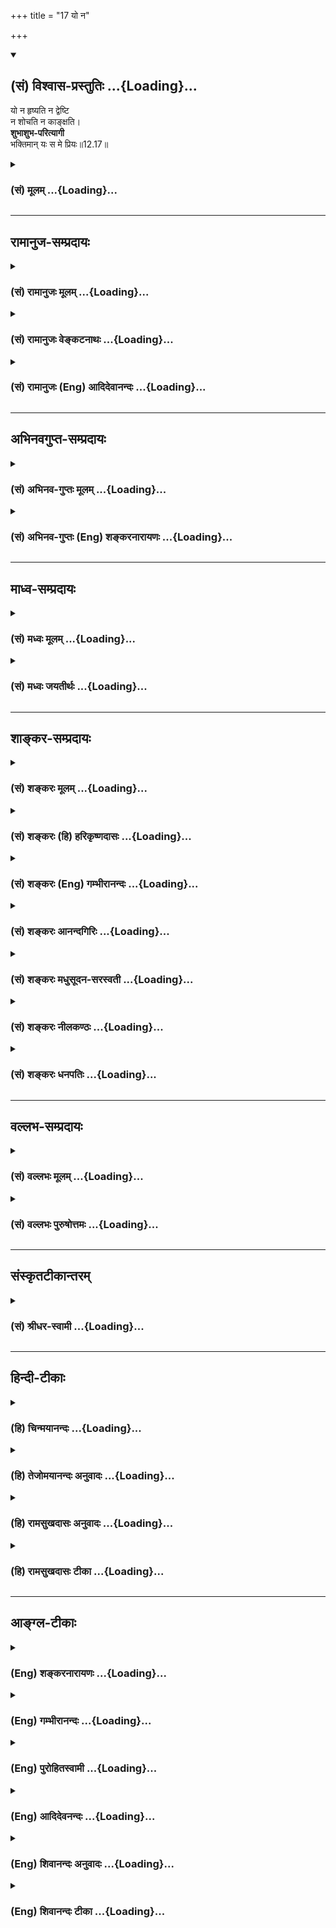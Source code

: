+++
title = "17 यो न"

+++
<div class="js_include" newlevelforh1="2" title="(सं) विश्वास-प्रस्तुतिः" unfilled url="/mahAbhAratam/shlokashaH/06-bhIShma-parva/03-bhagavad-gItA-parva/saMskRtam/vishvAsa-prastutiH/12_bhakti-yogaH/17_yo_na.md">
<details open><summary><h2>(सं) विश्वास-प्रस्तुतिः ...{Loading}...</h2></summary>

यो न हृष्यति न द्वेष्टि  
न शोचति न काङ्क्षति।  
**शुभाशुभ-परित्यागी**  
भक्तिमान् यः स मे प्रियः॥12.17॥
</details>
</div>
<div class="js_include collapsed" newlevelforh1="3" title="(सं) मूलम्" unfilled url="/mahAbhAratam/shlokashaH/06-bhIShma-parva/03-bhagavad-gItA-parva/saMskRtam/mUlam/12_bhakti-yogaH/17_yo_na.md">
<details><summary><h3>(सं) मूलम् ...{Loading}...</h3></summary>

यो न हृष्यति न द्वेष्टि न शोचति न काङ्क्षति।  
शुभाशुभपरित्यागी भक्तिमान्यः स मे प्रियः।।12.17।।
</details>
</div>


_________________
## रामानुज-सम्प्रदायः
<div class="js_include collapsed" newlevelforh1="3" title="(सं) रामानुजः मूलम्" unfilled url="/mahAbhAratam/shlokashaH/06-bhIShma-parva/03-bhagavad-gItA-parva/saMskRtam/rAmAnujaH/mUlam/12_bhakti-yogaH/17_yo_na.md">
<details><summary><h3>(सं) रामानुजः मूलम् ...{Loading}...</h3></summary>

।।12.17।।**यो न हृष्यति** यद् मनुष्याणां हर्षनिमित्तं प्रियजातं तत्
प्राप्य यः कर्मयोगी न हृष्यति; यत च अप्रिय तत् प्राप्य यो **न
द्वेष्टि;** यत् च मनुष्याणां शोकनिमित्तं भार्यापुत्रवित्तक्षयादिकं तत्
प्राप्य **न शोचति** तथाविधम् अप्राप्तं च न **काङ्क्षति;** यत् च
मनुष्याणां हर्षनिमित्तभार्यावित्तादि; तद् अप्राप्तं च न काङ्क्षति
इत्यर्थः। **शुभाशुभपरित्यागी** पापवत् पुण्यस्य अपि बन्धहेतुत्वाविशेषाद्
उभयपरित्यागी; **यः** एवंभूतो **भक्तिमान् स मे प्रियः।**

</details>
</div>
<div class="js_include collapsed" newlevelforh1="3" title="(सं) रामानुजः वेङ्कटनाथः" unfilled url="/mahAbhAratam/shlokashaH/06-bhIShma-parva/03-bhagavad-gItA-parva/saMskRtam/rAmAnujaH/venkaTanAthaH/12_bhakti-yogaH/17_yo_na.md">
<details><summary><h3>(सं) रामानुजः वेङ्कटनाथः ...{Loading}...</h3></summary>

  
  
।।12.17।। अथ दैवादागतेष्वपि प्रियाप्रियेषु शोकहर्षाद्यभावोऽनागतेषु
निषिद्धव्यतिरिक्तेष्वपि वाञ्छारहितत्वं तत्कारणत्यागश्चोच्यतेयो न हृष्यति
इति श्लोकेन। हर्षामर्ष \[12।15\] इति पूर्वं पुरुषविशेषनिमित्तं हर्षादिकं
निषिद्धम् इह त्वर्थलाभादिनिमित्तमिति विशेष
इत्यभिप्रायेणाहयन्मनुव्याणामिति। यच्छब्दव्याख्यानरूपेणकर्मयोगी इत्यनेन
हर्षाभावहेतुः सूचितः। आत्मव्यतिरिक्तनिस्स्पृहो ह्ययमिति भावः। अद्वेष्टा
सर्वभूतानाम् \[12।13\] इत्युक्ताद्विशेषज्ञापनायाहयच्चाप्रियं
तत्प्राप्येति। हेत्वनागमने हर्षद्वेषशोकादेरभावस्य
सर्वजनसाधारणत्वाद्विकारहेतौ सति निर्विकारत्वं ह्यस्य विधेयो विशेष इति
ज्ञापनाय तत्तन्निमित्तकथनम्। मिथिलायां प्रदीप्तायां न मे किञ्चन
(ञ्चित्प्र) दह्यते \[म.भा.  
  
शास्त्रवेद्यमनिष्टसाधनं हि पापम्। श्रुतिश्च -- न सुकृतं न दुष्कृतम्
इत्युक्त्वा सर्वे पाप्मानोऽतो निवर्तन्ते \[छां.उ.8।4।1\] इति निगमनेन
सुकृतस्यापि पाप्मतामाह।  
  

</details>
</div>
<div class="js_include collapsed" newlevelforh1="3" title="(सं) रामानुजः (Eng) आदिदेवानन्दः" unfilled url="/mahAbhAratam/shlokashaH/06-bhIShma-parva/03-bhagavad-gItA-parva/saMskRtam/rAmAnujaH/english/AdidevAnandaH/12_bhakti-yogaH/17_yo_na.md">
<details><summary><h3>(सं) रामानुजः (Eng) आदिदेवानन्दः ...{Loading}...</h3></summary>

12.17 He who does not 'rejoice', i.e., that Karma Yogin, who, on obtaining things which cause joy to man, does not rejoice; who does not
'hate', does not hate on obtaining anything undesriable; who is not
'grieved' by common sorrows which cause grief among men, as the loss of wife, son, fortune etc.; who 'does not desire' anything like wife, son,
fortune etc.; not already acired by him; who 'renounces good and evil,'
i.e., who renounces both merit and demerit because, like demert, merit also causes bondage, there being no difference between them in this respect - he who is like this and devoted to Me is dear to Me.

</details>
</div>


_________________
## अभिनवगुप्त-सम्प्रदायः
<div class="js_include collapsed" newlevelforh1="3" title="(सं) अभिनव-गुप्तः मूलम्" unfilled url="/mahAbhAratam/shlokashaH/06-bhIShma-parva/03-bhagavad-gItA-parva/saMskRtam/abhinava-guptaH/mUlam/12_bhakti-yogaH/17_yo_na.md">
<details><summary><h3>(सं) अभिनव-गुप्तः मूलम् ...{Loading}...</h3></summary>

।।12.15 -- 12.20।। यस्मादित्यादि मे प्रिया इत्यन्तम्। अनिकेतः -- इदमेव
मया कर्तव्यम् इति यस्य नास्ति प्रतिज्ञा। यथाप्राप्तहेवाकितया
सुखदुःखादिकमुपभुञ्ज्ञानः परमेश्वरविषयसमावेशितहृदयः सुखेनैव प्राप्नोति
परमकैवल्यम् इति।  
  
।। शिवम्।।

</details>
</div>
<div class="js_include collapsed" newlevelforh1="3" title="(सं) अभिनव-गुप्तः (Eng) शङ्करनारायणः" unfilled url="/mahAbhAratam/shlokashaH/06-bhIShma-parva/03-bhagavad-gItA-parva/saMskRtam/abhinava-guptaH/english/shankaranArAyaNaH/12_bhakti-yogaH/17_yo_na.md">
<details><summary><h3>(सं) अभिनव-गुप्तः (Eng) शङ्करनारायणः ...{Loading}...</h3></summary>

12.17 See Comment under 12.20

</details>
</div>


_________________
## माध्व-सम्प्रदायः
<div class="js_include collapsed" newlevelforh1="3" title="(सं) मध्वः मूलम्" unfilled url="/mahAbhAratam/shlokashaH/06-bhIShma-parva/03-bhagavad-gItA-parva/saMskRtam/madhvaH/mUlam/12_bhakti-yogaH/17_yo_na.md">
<details><summary><h3>(सं) मध्वः मूलम् ...{Loading}...</h3></summary>

।।12.17।। Sri Madhvacharya did not comment on this sloka.,

</details>
</div>
<div class="js_include collapsed" newlevelforh1="3" title="(सं) मध्वः जयतीर्थः" unfilled url="/mahAbhAratam/shlokashaH/06-bhIShma-parva/03-bhagavad-gItA-parva/saMskRtam/madhvaH/jayatIrthaH/12_bhakti-yogaH/17_yo_na.md">
<details><summary><h3>(सं) मध्वः जयतीर्थः ...{Loading}...</h3></summary>

।।12.17।। Sri Jayatirtha did not comment on this sloka.  
  

</details>
</div>


_________________
## शाङ्कर-सम्प्रदायः
<div class="js_include collapsed" newlevelforh1="3" title="(सं) शङ्करः मूलम्" unfilled url="/mahAbhAratam/shlokashaH/06-bhIShma-parva/03-bhagavad-gItA-parva/saMskRtam/shankaraH/mUlam/12_bhakti-yogaH/17_yo_na.md">
<details><summary><h3>(सं) शङ्करः मूलम् ...{Loading}...</h3></summary>

।।12.17।। --,**यः न हृष्यति** इष्टप्राप्तौ; **न द्वेष्टि**
अनिष्टप्राप्तौ; **न शोचति** प्रियवियोगे; न च अप्राप्तं **काङ्क्षति;**
शुभाशुभे कर्मणी परित्यक्तुं शीलम् अस्य इति **शुभाशुभपरित्यागी भक्तिमान्
यः सः मे प्रियः**।।

</details>
</div>
<div class="js_include collapsed" newlevelforh1="3" title="(सं) शङ्करः (हि) हरिकृष्णदासः" unfilled url="/mahAbhAratam/shlokashaH/06-bhIShma-parva/03-bhagavad-gItA-parva/saMskRtam/shankaraH/hindI/harikRShNadAsaH/12_bhakti-yogaH/17_yo_na.md">
<details><summary><h3>(सं) शङ्करः (हि) हरिकृष्णदासः ...{Loading}...</h3></summary>

।।12.17।। तथा --, जो इष्ट वस्तुकी प्राप्तिमें हर्ष नहीं मानता; अनिष्टकी
प्राप्तिमें द्वेष नहीं करता; प्रिय वस्तुका वियोग होनेपर शोक नहीं करता और
अप्राप्त वस्तुकी आकाङ्क्षा नहीं करता; ऐसा जो शुभ और अशुभ कर्मोंका त्याग
कर देनेवाला भक्तिमान् पुरुष है वह मेरा प्यारा है।

</details>
</div>
<div class="js_include collapsed" newlevelforh1="3" title="(सं) शङ्करः (Eng) गम्भीरानन्दः" unfilled url="/mahAbhAratam/shlokashaH/06-bhIShma-parva/03-bhagavad-gItA-parva/saMskRtam/shankaraH/english/gambhIrAnandaH/12_bhakti-yogaH/17_yo_na.md">
<details><summary><h3>(सं) शङ्करः (Eng) गम्भीरानन्दः ...{Loading}...</h3></summary>

12.17 Yah, he who; na hrsyati, does not rejoice on getting a coveted
object; na dvesti, does not fret on getting an undesirable object; na
socati, does not lament on the loss of a dear one; and na kanksati, does
not hanker after an object not acired; subha-asubha-parityogi, who gives
up good and bad, who is apt to give up good and bad actions; bhaktiman,
who is full of devotion-he is dear to Me.

</details>
</div>
<div class="js_include collapsed" newlevelforh1="3" title="(सं) शङ्करः आनन्दगिरिः" unfilled url="/mahAbhAratam/shlokashaH/06-bhIShma-parva/03-bhagavad-gItA-parva/saMskRtam/shankaraH/AnandagiriH/12_bhakti-yogaH/17_yo_na.md">
<details><summary><h3>(सं) शङ्करः आनन्दगिरिः ...{Loading}...</h3></summary>

।।12.17।। द्वेषहर्षादिराहित्यमपि ज्ञानिनो लक्षणमित्याह -- **किञ्चेति।**
सर्वारम्भपरित्यागीत्यनेन विहितकाम्यत्यागस्योक्तत्वाद्विहितादन्यत्र
मासङ्कोचीति विशिनष्टि -- **शुभाशुभेति।**

</details>
</div>
<div class="js_include collapsed" newlevelforh1="3" title="(सं) शङ्करः मधुसूदन-सरस्वती" unfilled url="/mahAbhAratam/shlokashaH/06-bhIShma-parva/03-bhagavad-gItA-parva/saMskRtam/shankaraH/madhusUdana-sarasvatI/12_bhakti-yogaH/17_yo_na.md">
<details><summary><h3>(सं) शङ्करः मधुसूदन-सरस्वती ...{Loading}...</h3></summary>

।।12.17।। य इति। किंच समदुःखसुख इत्येतद्विवृणोति -- यो न हृष्यति
इष्टप्राप्तौ; न द्वेष्टि अनिष्टप्राप्तौ; न शोचति प्राप्तेष्टवियोगे; न
काङ्क्षति अप्राप्तेष्टसंयोगे। सर्वारम्भपरित्यागीत्येतद्विवृणोति --
शुभेति। शुभाशुभे सुखसाधनदुःखसाधने कर्मणी परित्यक्तुं शीलमस्येति
शुभाशुभपरित्यागी भक्तिमान्यः स मे प्रियः।

</details>
</div>
<div class="js_include collapsed" newlevelforh1="3" title="(सं) शङ्करः नीलकण्ठः" unfilled url="/mahAbhAratam/shlokashaH/06-bhIShma-parva/03-bhagavad-gItA-parva/saMskRtam/shankaraH/nIlakaNThaH/12_bhakti-yogaH/17_yo_na.md">
<details><summary><h3>(सं) शङ्करः नीलकण्ठः ...{Loading}...</h3></summary>

।।12.17।। एतमेव श्लोकं व्याचष्टे त्रिभिः श्लोकैः -- **यो नेति।** इष्टलाभे
सति न हृष्यति। अनिष्टप्राप्तौ न द्वेष्टि। इष्टवियोगे सति न शोचति।
इष्टसंयोगमनिष्टपरिहारं वा न काङ्क्षति। अनपेक्षत्वात्। शुभं कल्याणं
पुण्यं अशुभममङ्गलं पापं च ते उभे परित्युक्तं शीलमस्य स शुभाशुभपरित्यागी।
एतेन शुचित्वं व्याख्यातम्। ,भक्तिमान्भक्तौ सततोद्युक्त इति दक्ष इत्यर्थः।

</details>
</div>
<div class="js_include collapsed" newlevelforh1="3" title="(सं) शङ्करः धनपतिः" unfilled url="/mahAbhAratam/shlokashaH/06-bhIShma-parva/03-bhagavad-gItA-parva/saMskRtam/shankaraH/dhanapatiH/12_bhakti-yogaH/17_yo_na.md">
<details><summary><h3>(सं) शङ्करः धनपतिः ...{Loading}...</h3></summary>

।।12.17।। किंच हर्षादिराहित्यमपि तत्त्वविदो विशेषणमित्याशयेनाह -- य इति।
यत्तु एतमेव श्लोकं व्याचष्टे त्रिभिः श्लोकैर्य इति तुदपेक्ष्यम्।
भाष्योक्तरीत्याऽपौनरुक्त्यसंभवे व्याख्यानव्याख्येयकल्पनाया
अन्याय्यत्वात्। यः इष्टप्राप्तौ न हृष्यति हर्ष न प्राप्नोति।
अनिष्टप्राप्तौ न द्वेष्टि द्वेषं न करोति। अद्वेष्टा सर्वभूतानामित्यत्र
सर्वभूतेषु सामान्यद्वेषाभावः स्वाभाविक उक्तः; अत्र त्वनिष्टप्राप्तौ
तत्प्रत्युक्तद्वेषविशेषाभाव इत्यपौनक्त्यम्। प्रियवियोगे न शोचति शोकं
मानसं तापं नाङ्गीकरोति। अप्राप्तं च न काङ्क्षति। शुभाशुभे पुण्यतापे
कर्मणी परित्युक्तं शीलमस्येति तथा सर्वारम्भपरित्यागीत्यनेन
वेदोक्तनित्यनैमित्तिककाम्यकर्मातिरिक्तसर्वारम्भपरित्यागीति सर्वपदसंकोचो
माभूदित्यत उक्तं शुभाशुभपरित्यागीत्यनेन
वेदोक्तनित्यनैमित्तिककाम्यकर्मातिरिक्तसर्वारम्भपरित्यागीति सर्वपदसंकोचो
माभूदित्यत उक्तं शूभाशूभपरित्यागीति। भक्तिमान् यः स मे प्रियः।

</details>
</div>


_________________
## वल्लभ-सम्प्रदायः
<div class="js_include collapsed" newlevelforh1="3" title="(सं) वल्लभः मूलम्" unfilled url="/mahAbhAratam/shlokashaH/06-bhIShma-parva/03-bhagavad-gItA-parva/saMskRtam/vallabhaH/mUlam/12_bhakti-yogaH/17_yo_na.md">
<details><summary><h3>(सं) वल्लभः मूलम् ...{Loading}...</h3></summary>

।।12.17।। किञ्च यो न हृष्यति न द्वेष्टि च। परस्य दुःखं सुखं वा दृष्ट्वा
प्राकृतवत् धनादिव्ययेऽपि न शोचति। न च तत्काङ्क्षति स्वभोगार्थंभगवानेव
प्रभुः सर्वं विदधाति; निजेच्छातः करिष्यति इति भावेन न प्रार्थयते;
चिन्तां वा न करोतीति। शुभाशुभपरित्यागी यः स भक्तिमान्मे प्रियः।

</details>
</div>
<div class="js_include collapsed" newlevelforh1="3" title="(सं) वल्लभः पुरुषोत्तमः" unfilled url="/mahAbhAratam/shlokashaH/06-bhIShma-parva/03-bhagavad-gItA-parva/saMskRtam/vallabhaH/puruShottamaH/12_bhakti-yogaH/17_yo_na.md">
<details><summary><h3>(सं) वल्लभः पुरुषोत्तमः ...{Loading}...</h3></summary>

  
  
।।12.17।। किञ्च -- यो नेति। यः लौकिकप्रियाप्त्या न हृष्यति;
तथैवाप्रियादिना न द्वेष्टि तथाच सेवार्थवस्तुनाशे न शोचति; न
तदाकाङ्क्षति। शुभाशुभे स्वर्गनरकादिरूपे त्यजति। सर्वत्र भगवदिच्छां
ज्ञात्वा लीलात्वेन व्यवहरतीत्यर्थः। एतादृशो यो भक्तिमान् भक्तियुक्तः स
मे प्रियः।  
  

</details>
</div>


_________________
## संस्कृतटीकान्तरम्
<div class="js_include collapsed" newlevelforh1="3" title="(सं) श्रीधर-स्वामी" unfilled url="/mahAbhAratam/shlokashaH/06-bhIShma-parva/03-bhagavad-gItA-parva/saMskRtam/shrIdhara-svAmI/12_bhakti-yogaH/17_yo_na.md">
<details><summary><h3>(सं) श्रीधर-स्वामी ...{Loading}...</h3></summary>

।।12.17।। किंच **-- येनेति।** प्रियं प्राप्य यो न हृष्यति; अप्रियं
प्राप्य यो न द्वेष्टि; इष्टार्थनाशे सति यो न शोचति; अप्राप्तमर्थं न
काङ्क्षति; शुभाशुभे पुण्यपापे परित्यक्तुं शीलं यस्य एवंभूतो भूत्वा यो
मद्भक्तिमान्स मे प्रियः।

</details>
</div>


_________________
## हिन्दी-टीकाः
<div class="js_include collapsed" newlevelforh1="3" title="(हि) चिन्मयानन्दः" unfilled url="/mahAbhAratam/shlokashaH/06-bhIShma-parva/03-bhagavad-gItA-parva/hindI/chinmayAnandaH/12_bhakti-yogaH/17_yo_na.md">
<details><summary><h3>(हि) चिन्मयानन्दः ...{Loading}...</h3></summary>

।।12.17।। वह पुरुष परम भक्त कहलाता है जिसने मन और बुद्धि की अनात्म
उपाधियों तथा जगत् से अपने तादात्म्य को त्याग कर आनन्दस्वरूप आत्मा में
दृढ़ स्थिति प्राप्त कर ली है। अत यह स्वाभाविक ही है कि अनात्म जगत् से
होने वाले सुखदुखादिक अनुभव उसे किसी भी प्रकार से न आकर्षित कर सकते हैं
और न विचलित। इसे ही इस श्लोक में बताया गया है। सामान्य मनुष्य जगत् की सभी
वस्तुओं को वे जैसी हैं; वैसी ही नहीं देखता। उसे कोई वस्तु प्रिय होती है;
तो कोई अप्रिय। तत्पश्चात् वह प्रिय वस्तु की आकांक्षा या इच्छा करता है और
अप्रिय से द्वेष। इसके पश्चात्; तीसरा द्वन्द्व उत्पन्न होता हैं प्रवृत्ति
और निवृत्ति का; अर्थात् इच्छित वस्तु को प्राप्त करने के लिए और द्वेष्य
वस्तु को त्यागने के लिए वह प्रयत्न करता है। इसके परिणामस्वरूप इष्ट की
प्राप्ति होने पर वह हर्षित होता है; अन्यथा शोक करता है। ज्ञानी भक्त में
इन समस्त विकारों और प्रतिक्रियाओं का यहाँ अभाव बताया गया है। इसका कारण
यह है कि वह अपने परम आनन्दस्वरूप में स्थित होने के कारण बाह्य मिथ्या
वस्तुओं में सुख और दुख की कल्पना करके उनसे राग या द्वेष नहीं करता। राग
और द्वेष के द्वन्द्व के अभाव में हर्ष और शोक का स्वत अभाव हो जाता है। वह
भक्त जगत् को अपनी कल्पना की दृष्टि से न देखकर यथार्थ रूप में देखता
है। शभाशुभपरित्यागी जब मनुष्य अपने आनन्दस्वरूप को नहीं जानता है वह बाह्य
जगत् में सुख और शान्ति की खोज करता रहता है। उस स्थिति में; अपने राग और
द्वेष के कारण वस्तुओं की प्राप्ति के लिए शुभ और अशुभ (पुण्य और पाप)
दोनों ही प्रकार के कर्म करता है। परन्तु; भक्त के मन में राग और द्वेष
नहीं होने के कारण वह शुभ और अशुभ दोनों ही से मुक्त हो जाता है। इस प्रकार
हम देखते हैं कि उपर्युक्त श्लोक में प्रयुक्त सभी शब्दों का एक विशेष गूढ़
अभिप्राय है; अन्यथा केवल वाच्यार्थ को ही स्वीकार करने पर ऐसा प्रतीत होगा
कि ज्ञानी भक्त कोई शव अथवा पाषाण मात्र है; क्योंकि वह न इच्छा करता है और
न द्वेष न हर्षित होता है और न दुखी अर्थात् वह मृत पड़ा रहता है यह श्लोक
इस बात का अत्यन्त प्रभावी उदाहरण है कि धर्मशास्त्रों के शब्दों का
वाच्यार्थ उसके मर्म या प्रयोजन को स्पष्ट नहीं करता है। अत उनके
लक्ष्यार्थ पर विचार करना आवश्यक हो जाता है। इस श्लोक में वर्णित गुणें से
युक्त भक्त भगवान् को प्रिय होता है। यह श्लोक प्रस्तुत प्रकरण का चतुर्थ
भाग है; जिसमें ज्ञानी भक्त के और छ लक्षण बताये गये हैं। इस प्रकार अब तक
छब्बीस गुणों को बताया गया है; जो भक्त के स्वाभाविक लक्षण होते हैं।

</details>
</div>
<div class="js_include collapsed" newlevelforh1="3" title="(हि) तेजोमयानन्दः अनुवादः" unfilled url="/mahAbhAratam/shlokashaH/06-bhIShma-parva/03-bhagavad-gItA-parva/hindI/tejomayAnandaH/anuvAdaH/12_bhakti-yogaH/17_yo_na.md">
<details><summary><h3>(हि) तेजोमयानन्दः अनुवादः ...{Loading}...</h3></summary>

।।12.17।। जो न हर्षित होता है और न द्वेष करता है; न शोक करता है और न
आकांक्षा; तथा जो शुभ और अशुभ को त्याग देता है, वह भक्तिमान् पुरुष मुझे
प्रिय है।।

</details>
</div>
<div class="js_include collapsed" newlevelforh1="3" title="(हि) रामसुखदासः अनुवादः" unfilled url="/mahAbhAratam/shlokashaH/06-bhIShma-parva/03-bhagavad-gItA-parva/hindI/rAmasukhadAsaH/anuvAdaH/12_bhakti-yogaH/17_yo_na.md">
<details><summary><h3>(हि) रामसुखदासः अनुवादः ...{Loading}...</h3></summary>

।।12.17।। जो न कभी हर्षित होता है, न द्वेष करता है, न शोक करता है, न
कामना करता है और जो शुभ-अशुभ कर्मोंमें राग-द्वेषका त्यागी है, वह
भक्तिमान् मनुष्य मुझे प्रिय है।

</details>
</div>
<div class="js_include collapsed" newlevelforh1="3" title="(हि) रामसुखदासः टीका" unfilled url="/mahAbhAratam/shlokashaH/06-bhIShma-parva/03-bhagavad-gItA-parva/hindI/rAmasukhadAsaH/TIkA/12_bhakti-yogaH/17_yo_na.md">
<details><summary><h3>(हि) रामसुखदासः टीका ...{Loading}...</h3></summary>

।।12.17।।***व्याख्या--*'यो न हृष्यति न द्वेष्टि न शोचति न
काङ्क्षति'--**मुख्य विकार चार हैं -- (1) राग, (2) द्वेष, (3) हर्ष और (4)
शोक **(टिप्पणी प₀ 656.2)**। सिद्ध भक्तमें ये चारों ही विकार नहीं होते।
उसका यह अनुभव होता है कि संसारका प्रतिक्षण वियोग हो रहा है और भगवान्से
कभी वियोग होता ही नहीं। संसारके साथ कभी संयोग था नहीं, है नहीं, रहेगा
नहीं और रह सकता भी नहीं। अतः संसारकी कोई,स्वतन्त्र सत्ता नहीं है -- इस
वास्तविकताका अनुभव कर लेनेके बाद (जडताका कोई सम्बन्ध न रहनेपर) भक्तका
केवल भगवान्के साथ अपने नित्यसिद्ध सम्बन्धका अनुभव अटलरूपसे रहता है। इस
कारण उसका अन्तःकरण राग-द्वेषादि विकारोंसे सर्वथा मुक्त होता है। भगवान्का
साक्षात्कार होनेपर ये विकार सर्वथा मिट जाते हैं।  
साधनावस्थामें भी साधक ज्यों-ज्यों साधनमें आगे बढ़ता है, त्यों-ही-त्यों
उसमें राग-द्वेषादि कम होते चले जाते हैं। जो कम होनेवाला होता है, वह
मिटनेवाला भी होता है। अतः जब साधनावस्थामें ही विकार कम होने लगते हैं, तब
सहज ही यह अनुमान लगाया जा सकता है कि सिद्धावस्थामें भक्तमें ये विकार
नहीं रहते, पूर्णतया मिट जाते हैं।  
हर्ष और शोक -- दोनों राग-द्वेषके ही परिणाम हैं। जिसके प्रति राग होता
है, उसके संयोगसे और जिसके प्रति द्वेष होता है, उसके वियोगसे 'हर्ष' होता
है। इसके विपरीत जिसके प्रति राग होता है, उसके वियोग या वियोगकी आशङ्कासे
और जिसके प्रति द्वेष होता है, उसके संयोग या संयोगकी आशङ्कासे 'शोक' होता
है। सिद्ध भक्तमें राग-द्वेषका अत्यन्ताभाव होनेसे स्वतः एक साम्यावस्था
निरन्तर रहती है। इसलिये वह विकारोंसे सर्वथा रहित होता है।  
जैसे रात्रिके समय अन्धकारमें दीपक जलानेकी कामना होती है; दीपक जलानेसे
हर्ष होता है, दीपक बुझानेवालेके प्रति द्वेष या क्रोध होता है और पुनः
दीपक कैसे जले -- ऐसी चिन्ता होती है। रात्रि होनेसे ये चारों बातें होती
हैं। परन्तु मध्याह्नका सूर्य तपता हो तो दीपक जलानेकी कामना नहीं होती,
दीपक जलानेसे हर्ष नहीं होता, दीपक बुझानेवालेके प्रति द्वेष या क्रोध नहीं
होता और (अँधेरा न होनेसे) प्रकाशके अभावकी चिन्ता भी नहीं होती। इसी
प्रकार भगवान्से विमुख और संसारके सम्मुख होनेसे शरीरनिर्वाह और सुखके लिये
अनुकूल पदार्थ, परिस्थिति आदिके मिलनेकी कामना होती है इनके मिलनेपर हर्ष
होता है; इनकी प्राप्तिमें बाधा पहुँचानेवालेके प्रति द्वेष या क्रोध होता
है; और इनके न मिलनेपर 'कैसे मिलें' ऐसी चिन्ता होती है। परन्तु जिसको
(मध्याह्नके सूर्यकी तरह) भगवत्प्राप्ति हो गयी है, उसमें ये विकार कभी
नहीं रहते। वह पूर्णकाम हो जाता है। अतः उसको संसारकी कोई आवश्यकता नहीं
रहती।  
**'शुभाशुभपरित्यागी'--**ममता, आसक्ति और फलेच्छासे रहित होकर ही शुभ
कर्म करनेके कारण भक्तके कर्म 'अकर्म' हो जाते हैं। इसलिये भक्तको शुभ
कर्मोंका भी त्यागी कहा गया है। राग-द्वेषका सर्वथा अभाव होनेके कारण उससे
अशुभ कर्म होते ही नहीं। अशुभ कर्मोंके होनेमें कामना, ममता, आसक्ति ही
प्रधान कारण हैं, और भक्तमें इनका सर्वथा अभाव होता है। इसलिये उसको अशुभ
कर्मोंका भी त्यागी कहा गया है। भक्त शुभ-कर्मोंसे तो राग नहीं करता और
अशुभ-कर्मोंसे द्वेष नहीं करता। उसके द्वारा स्वाभाविक शास्त्रविहित शुभ
कर्मोंका आचरण और अशुभ (निषिद्ध एवं काम्य) कर्मोंका त्याग होता है,
राग-द्वेषपूर्वक नहीं। राग-द्वेषका सर्वथा त्याग करनेवाला ही सच्चा त्यागी
है।  
मनुष्यको कर्म नहीं बाँधते, प्रत्युत कर्मोंमें राग-द्वेष ही बाँधते हैं।
भक्तके सम्पूर्ण कर्म राग-द्वेषरहित होते हैं, इसलिये वह शुभाशुभ सम्पूर्ण
कर्मोंका परित्यागी है।  
**'शुभाशुभपरित्यागी'** पदका अर्थ शुभ और अशुभ कर्मोंके फलका त्यागी भी
लिया जा सकता है। परन्तु इसी श्लोकके पूर्वार्धमें आये **'न हृष्यति न
द्वेष्टि न शोचति न काङ्क्षति'** पदोंका सम्बन्ध भी शुभ (अनुकूल) और अशुभ
(प्रतिकूल) कर्मफलके त्यागसे ही है। अतः यहाँ **'शुभाशुभपरित्यागी'** पदका
अर्थ शुभाशुभ कर्मफलका त्यागी माननेसे पुनरुक्ति-दोष आता है। इसलिये इस
पदका अर्थ शुभ एवं अशुभ कर्मोंमें राग-द्वेषका त्यागी ही मानना चाहिये।  
**'भक्तिमान्यः स मे प्रियः'--** भक्तकी भगवान्में अत्यधिक प्रियता रहती
है। उसके द्वारा स्वतः-स्वाभाविक भगवान्का चिन्त, स्मरण, भजन होता रहता है।
ऐसे भक्तको यहाँ **'भक्तिमान्'** कहा गया है। भक्तका भगवान्में अनन्य प्रेम
होता है; इसलिये वह भगवान्को प्रिय होता है।  
  
***सम्बन्ध--***अब आगेके दो श्लोकोंमें सिद्ध भक्तके दस लक्षणोंवाला
पाँचवाँ और अन्तिम प्रकरण कहते हैं।

</details>
</div>


_________________
## आङ्ग्ल-टीकाः
<div class="js_include collapsed" newlevelforh1="3" title="(Eng) शङ्करनारायणः" unfilled url="/mahAbhAratam/shlokashaH/06-bhIShma-parva/03-bhagavad-gItA-parva/english/shankaranArAyaNaH/12_bhakti-yogaH/17_yo_na.md">
<details><summary><h3>(Eng) शङ्करनारायणः ...{Loading}...</h3></summary>

12.17. He, who neither delights no hates, nor grieves, nor craves; who has renounced both the good and the bad results \[of actions\] and is full of devotion \[to Me\]-he is dear to Me.

</details>
</div>
<div class="js_include collapsed" newlevelforh1="3" title="(Eng) गम्भीरानन्दः" unfilled url="/mahAbhAratam/shlokashaH/06-bhIShma-parva/03-bhagavad-gItA-parva/english/gambhIrAnandaH/12_bhakti-yogaH/17_yo_na.md">
<details><summary><h3>(Eng) गम्भीरानन्दः ...{Loading}...</h3></summary>

12.17 He who does not rejoice, does not fret, does not lament, does not hanker; who gives up good and bad, who is filled with devotion-he is dear to Me.

</details>
</div>
<div class="js_include collapsed" newlevelforh1="3" title="(Eng) पुरोहितस्वामी" unfilled url="/mahAbhAratam/shlokashaH/06-bhIShma-parva/03-bhagavad-gItA-parva/english/purohitasvAmI/12_bhakti-yogaH/17_yo_na.md">
<details><summary><h3>(Eng) पुरोहितस्वामी ...{Loading}...</h3></summary>

12.17 He who is beyond joy and hate, who neither laments nor desires, to whom good and evil fortunes are the same, such a one is My beloved.

</details>
</div>
<div class="js_include collapsed" newlevelforh1="3" title="(Eng) आदिदेवनन्दः" unfilled url="/mahAbhAratam/shlokashaH/06-bhIShma-parva/03-bhagavad-gItA-parva/english/AdidevanandaH/12_bhakti-yogaH/17_yo_na.md">
<details><summary><h3>(Eng) आदिदेवनन्दः ...{Loading}...</h3></summary>

12.17 He who rejoices not, nor hates, nor grieves, nor desires, who renounces good and evil, who is full of devotion to me - dear to me is such a devotee.

</details>
</div>
<div class="js_include collapsed" newlevelforh1="3" title="(Eng) शिवानन्दः अनुवादः" unfilled url="/mahAbhAratam/shlokashaH/06-bhIShma-parva/03-bhagavad-gItA-parva/english/shivAnandaH/anuvAdaH/12_bhakti-yogaH/17_yo_na.md">
<details><summary><h3>(Eng) शिवानन्दः अनुवादः ...{Loading}...</h3></summary>

12.17 He who neither rejoices, nor hates, nor grieves, nor desires,
renouncing good and evil, and who is full of devotion, is dear to Me.

</details>
</div>
<div class="js_include collapsed" newlevelforh1="3" title="(Eng) शिवानन्दः टीका" unfilled url="/mahAbhAratam/shlokashaH/06-bhIShma-parva/03-bhagavad-gItA-parva/english/shivAnandaH/TIkA/12_bhakti-yogaH/17_yo_na.md">
<details><summary><h3>(Eng) शिवानन्दः टीका ...{Loading}...</h3></summary>

12.17 यः who; न not; हृष्यति rejoices; न not; द्वेष्टि hates; न not;
शोचति grieves; न not; काङ्क्षति desires; शुभाशुभपरित्यागी renouncing good and evil; भक्तिमान् full of devotion; यः who; सः he; मे to Me;
प्रियः dear.Commentary What is described in verse 13 is dealt with at length in this.He does not rejoice when he attains the desirable objects. He does not hate when he gets the undesirable objects. He does not grieve when he parts with his beloved objects. He does not desire the unattained.Subhasubhaparityagi Here is a further description of Sarvarambhaparityagi of verse 16. He who has renounced good and evil actions which produce pleasure and pain is a devotee of the Lord.Such a devotee or knower of Brahman; who is My own Self; is dear to Me.
(Cf.VII.17IX.29)

</details>
</div>
